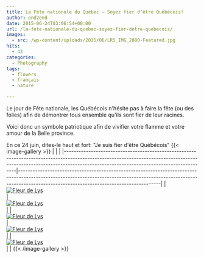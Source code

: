 ```yaml
---
title: La Fête nationale du Québec – Soyez fier d’être Québécois!
author: end2end
date: 2015-06-24T03:06:54+00:00
url: /la-fete-nationale-du-quebec-soyez-fier-detre-quebecois/
images:
  - src: /wp-content/uploads/2015/06/LR5_IMG_2880-Featured.jpg
hits:
  - 43
categories:
  - Photography
tags:
  - flowers
  - français
  - nature

---
```

Le jour de Fête nationale, les Québécois n'hésite pas à faire la fête (ou des folies) afin de démontrer tous ensemble qu'ils sont fier de leur racines.

Voici donc un symbole patriotique afin de vivifier votre flamme et votre amour de la Belle province.

En ce 24 juin, dites-le haut et fort: "Je suis fier d'être Québécois"
{{< image-gallery >}}
| <!-- -->                                                                                                                                                                                                             | <!-- -->                                                                                                                                                                                                             |
|----------------------------------------------------------------------------------------------------------------------------------------------------------------------------------------------------------------------|----------------------------------------------------------------------------------------------------------------------------------------------------------------------------------------------------------------------|
| [<br /> ![Fleur de Lys](/wp-content/uploads/2015/06/IMG_2827_e2ez-300x200.jpg)<br /> ](https://www.flickr.com/photos/154618444@N05/37579347401/in/album-72157661287647108/ "Fleur de Lys") | [<br /> ![Fleur de Lys](/wp-content/uploads/2015/06/IMG_2843_e2ez-300x200.jpg)<br /> ](https://www.flickr.com/photos/154618444@N05/37579343271/in/album-72157661287647108/ "Fleur de Lys") |
| [<br /> ![Fleur de Lys](/wp-content/uploads/2015/06/IMG_2834_e2ez-200x300.jpg)<br /> ](https://www.flickr.com/photos/154618444@N05/37579341761/in/album-72157661287647108/ "Fleur de Lys") | [<br /> ![Fleur de Lys](/wp-content/uploads/2015/06/IMG_2865_e2ez-200x300.jpg)<br /> ](https://www.flickr.com/photos/154618444@N05/37579340191/in/album-72157661287647108/ "Fleur de Lys") |
| [<br /> ![Fleur de Lys](/wp-content/uploads/2015/06/IMG_2880_e2ez-300x200.jpg)<br /> ](https://www.flickr.com/photos/154618444@N05/37579338321/in/album-72157661287647108/ "Fleur de Lys") |                                                                                                                                                                                                                      |
{{< /image-gallery >}}
